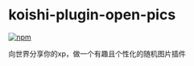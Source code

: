 # koishi-plugin-open-pics

[![npm](https://img.shields.io/npm/v/koishi-plugin-open-pics?style=flat-square)](https://www.npmjs.com/package/koishi-plugin-open-pics)

向世界分享你的xp，做一个有趣且个性化的随机图片插件
